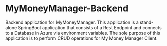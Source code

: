 # MyMoneyManager-Backend
Backend application for MyMoneyManager. This application is a stand-alone SpringBoot application that consists of a Rest Endpoint and connects to a Database in Azure via environment variables. The sole purpose of this application is to perform CRUD operations for My Money Manager Client.
